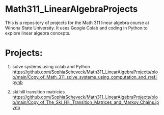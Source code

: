 # Math311_LinearAlgebraProjects
This is a repository of projects for the Math 311 linear algebra course at Winona State University. It uses Google Colab and coding in Python to explore linear algebra concepts. 

# Projects:
1. solve systems using colab and Python
   https://github.com/SophiaScheveck/Math311_LinearAlgebraProjects/blob/main/Copy_of_Math_311_solve_systems_using_computation_and_rref.ipynb

2. ski hill transition matricies
   https://github.com/SophiaScheveck/Math311_LinearAlgebraProjects/blob/main/Copy_of_The_Ski_Hill_Transition_Matrices_and_Markov_Chains.ipynb
